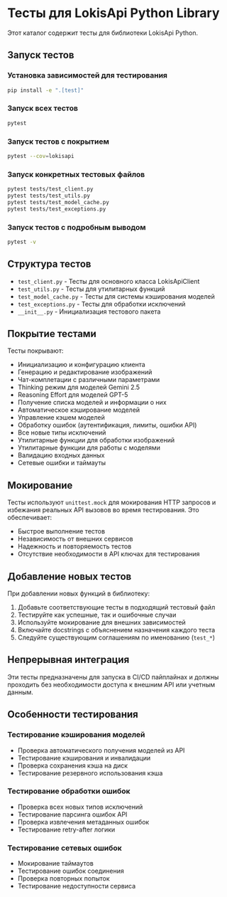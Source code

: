 # Тесты для LokisApi Python Library

Этот каталог содержит тесты для библиотеки LokisApi Python.

## Запуск тестов

### Установка зависимостей для тестирования

```bash
pip install -e ".[test]"
```

### Запуск всех тестов

```bash
pytest
```

### Запуск тестов с покрытием

```bash
pytest --cov=lokisapi
```

### Запуск конкретных тестовых файлов

```bash
pytest tests/test_client.py
pytest tests/test_utils.py
pytest tests/test_model_cache.py
pytest tests/test_exceptions.py
```

### Запуск тестов с подробным выводом

```bash
pytest -v
```

## Структура тестов

- `test_client.py` - Тесты для основного класса LokisApiClient
- `test_utils.py` - Тесты для утилитарных функций
- `test_model_cache.py` - Тесты для системы кэширования моделей
- `test_exceptions.py` - Тесты для обработки исключений
- `__init__.py` - Инициализация тестового пакета

## Покрытие тестами

Тесты покрывают:

- Инициализацию и конфигурацию клиента
- Генерацию и редактирование изображений
- Чат-комплетации с различными параметрами
- Thinking режим для моделей Gemini 2.5
- Reasoning Effort для моделей GPT-5
- Получение списка моделей и информации о них
- Автоматическое кэширование моделей
- Управление кэшем моделей
- Обработку ошибок (аутентификация, лимиты, ошибки API)
- Все новые типы исключений
- Утилитарные функции для обработки изображений
- Утилитарные функции для работы с моделями
- Валидацию входных данных
- Сетевые ошибки и таймауты

## Мокирование

Тесты используют `unittest.mock` для мокирования HTTP запросов и избежания реальных API вызовов во время тестирования. Это обеспечивает:

- Быстрое выполнение тестов
- Независимость от внешних сервисов
- Надежность и повторяемость тестов
- Отсутствие необходимости в API ключах для тестирования

## Добавление новых тестов

При добавлении новых функций в библиотеку:

1. Добавьте соответствующие тесты в подходящий тестовый файл
2. Тестируйте как успешные, так и ошибочные случаи
3. Используйте мокирование для внешних зависимостей
4. Включайте docstrings с объяснением назначения каждого теста
5. Следуйте существующим соглашениям по именованию (`test_*`)

## Непрерывная интеграция

Эти тесты предназначены для запуска в CI/CD пайплайнах и должны проходить без необходимости доступа к внешним API или учетным данным.

## Особенности тестирования

### Тестирование кэширования моделей
- Проверка автоматического получения моделей из API
- Тестирование кэширования и инвалидации
- Проверка сохранения кэша на диск
- Тестирование резервного использования кэша

### Тестирование обработки ошибок
- Проверка всех новых типов исключений
- Тестирование парсинга ошибок API
- Проверка извлечения метаданных ошибок
- Тестирование retry-after логики

### Тестирование сетевых ошибок
- Мокирование таймаутов
- Тестирование ошибок соединения
- Проверка повторных попыток
- Тестирование недоступности сервиса
